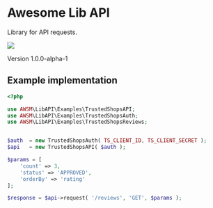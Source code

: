 # Awesome Lib API

Library for API requests.

![](https://github.com/awsmug/lib-api/workflows/PHPUnit/badge.svg)

Version 1.0.0-alpha-1

## Example implementation

```php
<?php

use AWSM\LibAPI\Examples\TrustedShopsAPI;
use AWSM\LibAPI\Examples\TrustedShopsAuth;
use AWSM\LibAPI\Examples\TrustedShopsReviews;


$auth  = new TrustedShopsAuth( TS_CLIENT_ID, TS_CLIENT_SECRET );
$api   = new TrustedShopsAPI( $auth );

$params = [
    'count' => 3,
    'status' => 'APPROVED',
    'orderBy' => 'rating'
];

$response = $api->request( '/reviews', 'GET', $params );
```